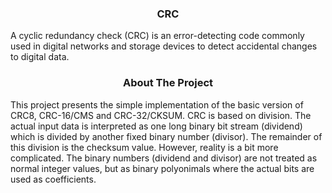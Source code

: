 
<h3 align="center">CRC</h3>
  <p align="left">
    A cyclic redundancy check (CRC) is an error-detecting code commonly used in digital networks and storage devices to detect accidental changes to digital data.
</div>
<h3 align="center">About The Project</h3>
<p align="left">
  This project presents the simple implementation of the basic version of CRC8, CRC-16/CMS and CRC-32/CKSUM. CRC is based on division. The actual input data is interpreted as one long binary bit stream (dividend) which is divided by another fixed binary number (divisor). The remainder of this division is the checksum value. However, reality is a bit more complicated. The binary numbers (dividend and divisor) are not treated as normal integer values, but as binary polyonimals where the actual bits are used as coefficients.
</div>





